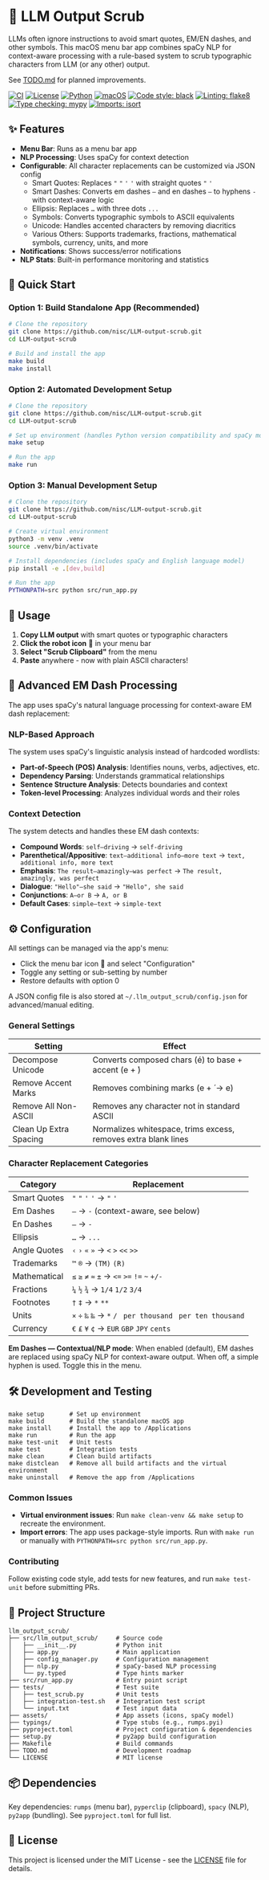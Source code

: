 # 🧹 LLM Output Scrub

LLMs often ignore instructions to avoid smart quotes, EM/EN dashes, and other symbols. This macOS menu bar app combines spaCy NLP for context-aware processing with a rule-based system to scrub typographic characters from LLM (or any other) output.

See [TODO.md](TODO.md) for planned improvements.


[![CI](https://github.com/nisc/LLM-output-scrub/actions/workflows/ci.yml/badge.svg)](https://github.com/nisc/LLM-output-scrub/actions/workflows/ci.yml)
[![License](https://img.shields.io/badge/license-MIT-blue.svg)](LICENSE)
[![Python](https://img.shields.io/badge/python-3.9+-blue.svg)](https://www.python.org/downloads/)
[![macOS](https://img.shields.io/badge/macOS-10.12+-green.svg)](https://www.apple.com/macos/)
[![Code style: black](https://img.shields.io/badge/code%20style-black-000000.svg)](https://github.com/psf/black)
[![Linting: flake8](https://img.shields.io/badge/linting-flake8-yellow.svg)](https://flake8.pycqa.org/)
[![Type checking: mypy](https://img.shields.io/badge/type%20checking-mypy-blue.svg)](https://mypy.readthedocs.io/)
[![Imports: isort](https://img.shields.io/badge/%20imports-isort-%231674b1?style=flat&labelColor=ef8336)](https://pycqa.github.io/isort/)

## ✨ Features

- **Menu Bar**: Runs as a menu bar app
- **NLP Processing**: Uses spaCy for context detection
- **Configurable**: All character replacements can be customized via JSON config
  - Smart Quotes: Replaces `"` `"` `'` `'` with straight quotes `"` `'`
  - Smart Dashes: Converts em dashes `—` and en dashes `–` to hyphens `-` with context-aware logic
  - Ellipsis: Replaces `…` with three dots `...`
  - Symbols: Converts typographic symbols to ASCII equivalents
  - Unicode: Handles accented characters by removing diacritics
  - Various Others: Supports trademarks, fractions, mathematical symbols, currency, units, and more
- **Notifications**: Shows success/error notifications
- **NLP Stats**: Built-in performance monitoring and statistics

## 🚀 Quick Start

### Option 1: Build Standalone App (Recommended)

```bash
# Clone the repository
git clone https://github.com/nisc/LLM-output-scrub.git
cd LLM-output-scrub

# Build and install the app
make build
make install
```

### Option 2: Automated Development Setup

```bash
# Clone the repository
git clone https://github.com/nisc/LLM-output-scrub.git
cd LLM-output-scrub

# Set up environment (handles Python version compatibility and spaCy model)
make setup

# Run the app
make run
```

### Option 3: Manual Development Setup

```bash
# Clone the repository
git clone https://github.com/nisc/LLM-output-scrub.git
cd LLM-output-scrub

# Create virtual environment
python3 -m venv .venv
source .venv/bin/activate

# Install dependencies (includes spaCy and English language model)
pip install -e .[dev,build]

# Run the app
PYTHONPATH=src python src/run_app.py
```

## 📖 Usage

1. **Copy LLM output** with smart quotes or typographic characters
2. **Click the robot icon** 🤖 in your menu bar
3. **Select "Scrub Clipboard"** from the menu
4. **Paste** anywhere - now with plain ASCII characters!

## 🧠 Advanced EM Dash Processing

The app uses spaCy's natural language processing for context-aware EM dash replacement:

### NLP-Based Approach

The system uses spaCy's linguistic analysis instead of hardcoded wordlists:

- **Part-of-Speech (POS) Analysis**: Identifies nouns, verbs, adjectives, etc.
- **Dependency Parsing**: Understands grammatical relationships
- **Sentence Structure Analysis**: Detects boundaries and context
- **Token-level Processing**: Analyzes individual words and their roles

### Context Detection

The system detects and handles these EM dash contexts:

- **Compound Words**: `self—driving` → `self-driving`
- **Parenthetical/Appositive**: `text—additional info—more text` → `text, additional info, more text`
- **Emphasis**: `The result—amazingly—was perfect` → `The result, amazingly, was perfect`
- **Dialogue**: `"Hello"—she said` → `"Hello", she said`
- **Conjunctions**: `A—or B` → `A, or B`
- **Default Cases**: `simple—text` → `simple-text`

## ⚙️ Configuration

All settings can be managed via the app's menu:

- Click the menu bar icon 🤖 and select "Configuration"
- Toggle any setting or sub-setting by number
- Restore defaults with option 0

A JSON config file is also stored at `~/.llm_output_scrub/config.json` for advanced/manual editing.

### General Settings

| Setting                | Effect                                                      |
|------------------------|-------------------------------------------------------------|
| Decompose Unicode      | Converts composed chars (é) to base + accent (e + ́)        |
| Remove Accent Marks    | Removes combining marks (e + ́ → e)                         |
| Remove All Non-ASCII   | Removes any character not in standard ASCII                 |
| Clean Up Extra Spacing | Normalizes whitespace, trims excess, removes extra blank lines |

### Character Replacement Categories

| Category      | Replacement                                    |
|---------------|------------------------------------------------|
| Smart Quotes  | `"` `"` `'` `'` → `"` `'`                     |
| Em Dashes     | `—` → `-` (context-aware, see below)          |
| En Dashes     | `–` → `-`                                     |
| Ellipsis      | `…` → `...`                                   |
| Angle Quotes  | `‹` `›` `«` `»` → `<` `>` `<<` `>>`           |
| Trademarks    | `™` `®` → `(TM)` `(R)`                        |
| Mathematical  | `≤` `≥` `≠` `≈` `±` → `<=` `>=` `!=` `~` `+/-` |
| Fractions     | `¼` `½` `¾` → `1/4` `1/2` `3/4`              |
| Footnotes     | `†` `‡` → `*` `**`                            |
| Units         | `×` `÷` `‰` `‱` → `*` `/` ` per thousand` ` per ten thousand` |
| Currency      | `€` `£` `¥` `¢` → `EUR` `GBP` `JPY` `cents`  |

**Em Dashes — Contextual/NLP mode**: When enabled (default), EM dashes are replaced using spaCy NLP for context-aware output. When off, a simple hyphen is used. Toggle this in the menu.

## 🛠️ Development and Testing

```make
make setup       # Set up environment
make build       # Build the standalone macOS app
make install     # Install the app to /Applications
make run         # Run the app
make test-unit   # Unit tests
make test        # Integration tests
make clean       # Clean build artifacts
make distclean   # Remove all build artifacts and the virtual environment
make uninstall   # Remove the app from /Applications
```

### Common Issues
- **Virtual environment issues**: Run `make clean-venv && make setup` to recreate the environment.
- **Import errors**: The app uses package-style imports. Run with `make run` or manually with `PYTHONPATH=src python src/run_app.py`.

### Contributing
Follow existing code style, add tests for new features, and run `make test-unit` before submitting PRs.

## 📁 Project Structure

```
llm_output_scrub/
├── src/llm_output_scrub/     # Source code
│   ├── __init__.py           # Python init
│   ├── app.py                # Main application
│   ├── config_manager.py     # Configuration management
│   ├── nlp.py                # spaCy-based NLP processing
│   └── py.typed              # Type hints marker
├── src/run_app.py            # Entry point script
├── tests/                    # Test suite
│   ├── test_scrub.py         # Unit tests
│   ├── integration-test.sh   # Integration test script
│   └── input.txt             # Test input data
├── assets/                   # App assets (icons, spaCy model)
├── typings/                  # Type stubs (e.g., rumps.pyi)
├── pyproject.toml            # Project configuration & dependencies
├── setup.py                  # py2app build configuration
├── Makefile                  # Build commands
├── TODO.md                   # Development roadmap
└── LICENSE                   # MIT license
```

## 📦 Dependencies

Key dependencies: `rumps` (menu bar), `pyperclip` (clipboard), `spacy` (NLP), `py2app` (bundling). See `pyproject.toml` for full list.

## 📝 License

This project is licensed under the MIT License - see the [LICENSE](LICENSE) file for details.
